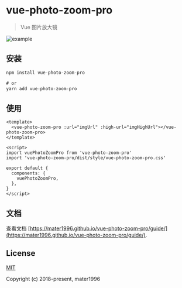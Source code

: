 # vue-photo-zoom-pro

> Vue 图片放大镜

![example](https://raw.githubusercontent.com/Mater1996/vue-photo-zoom-pro/master/example.png)

## 安装

```js
npm install vue-photo-zoom-pro

# or
yarn add vue-photo-zoom-pro
```

## 使用

```vue
<template>
  <vue-photo-zoom-pro :url="imgUrl" :high-url="imgHighUrl"></vue-photo-zoom-pro>
</template>

<script>
import vuePhotoZoomPro from 'vue-photo-zoom-pro'
import 'vue-photo-zoom-pro/dist/style/vue-photo-zoom-pro.css'

export default {
  components: {
    vuePhotoZoomPro,
  },
}
</script>
```

## 文档

查看文档 [https://mater1996.github.io/vue-photo-zoom-pro/guide/](https://mater1996.github.io/vue-photo-zoom-pro/guide/).

## License

[MIT](https://opensource.org/licenses/MIT)

Copyright (c) 2018-present, mater1996

